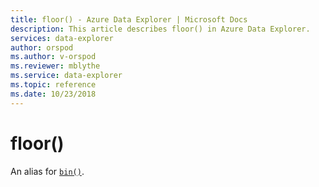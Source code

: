```yaml
---
title: floor() - Azure Data Explorer | Microsoft Docs
description: This article describes floor() in Azure Data Explorer.
services: data-explorer
author: orspod
ms.author: v-orspod
ms.reviewer: mblythe
ms.service: data-explorer
ms.topic: reference
ms.date: 10/23/2018
---
```

# floor()

An alias for [`bin()`](binfunction.md).